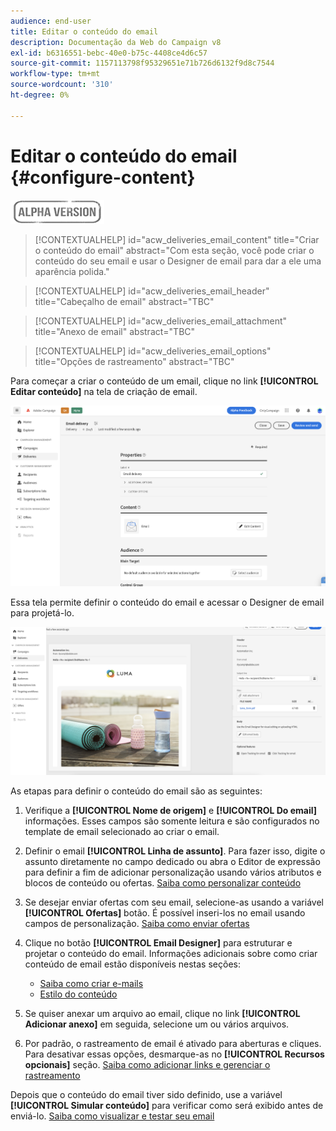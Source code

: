 ```yaml
---
audience: end-user
title: Editar o conteúdo do email
description: Documentação da Web do Campaign v8
exl-id: b6316551-bebc-40e0-b75c-4408ce4d6c57
source-git-commit: 1157113798f95329651e71b726d6132f9d8c7544
workflow-type: tm+mt
source-wordcount: '310'
ht-degree: 0%

---
```


# Editar o conteúdo do email {#configure-content}

![](../assets/do-not-localize/badge.png)

>[!CONTEXTUALHELP]
>id="acw_deliveries_email_content"
>title="Criar o conteúdo do email"
>abstract="Com esta seção, você pode criar o conteúdo do seu email e usar o Designer de email para dar a ele uma aparência polida."

>[!CONTEXTUALHELP]
>id="acw_deliveries_email_header"
>title="Cabeçalho de email"
>abstract="TBC"

>[!CONTEXTUALHELP]
>id="acw_deliveries_email_attachment"
>title="Anexo de email"
>abstract="TBC"

>[!CONTEXTUALHELP]
>id="acw_deliveries_email_options"
>title="Opções de rastreamento"
>abstract="TBC"

Para começar a criar o conteúdo de um email, clique no link **[!UICONTROL Editar conteúdo]** na tela de criação de email.

![](assets/edit-content.png)

Essa tela permite definir o conteúdo do email e acessar o Designer de email para projetá-lo.

![](assets/content-dashboard.png)

As etapas para definir o conteúdo do email são as seguintes:

1. Verifique a **[!UICONTROL Nome de origem]** e **[!UICONTROL Do email]** informações. Esses campos são somente leitura e são configurados no template de email selecionado ao criar o email.

1. Definir o email **[!UICONTROL Linha de assunto]**. Para fazer isso, digite o assunto diretamente no campo dedicado ou abra o Editor de expressão para definir a fim de adicionar personalização usando vários atributos e blocos de conteúdo ou ofertas. [Saiba como personalizar conteúdo](../personalization/personalize.md)

1. Se desejar enviar ofertas com seu email, selecione-as usando a variável **[!UICONTROL Ofertas]** botão. É possível inseri-los no email usando campos de personalização. [Saiba como enviar ofertas](offers.md)

1. Clique no botão **[!UICONTROL Email Designer]** para estruturar e projetar o conteúdo do email. Informações adicionais sobre como criar conteúdo de email estão disponíveis nestas seções:

   * [Saiba como criar e-mails](create-email-content.md)
   * [Estilo do conteúdo](get-started-email-style.md)

1. Se quiser anexar um arquivo ao email, clique no link **[!UICONTROL Adicionar anexo]** em seguida, selecione um ou vários arquivos.

   <!--limitation on size + number of files?-->

1. Por padrão, o rastreamento de email é ativado para aberturas e cliques. Para desativar essas opções, desmarque-as no **[!UICONTROL Recursos opcionais]** seção. [Saiba como adicionar links e gerenciar o rastreamento](message-tracking.md)

Depois que o conteúdo do email tiver sido definido, use a variável **[!UICONTROL Simular conteúdo]** para verificar como será exibido antes de enviá-lo. [Saiba como visualizar e testar seu email](../preview-test/preview-test.md)

<!-- show screenshot showing an email fully configured + highlight the simulate content button-->
